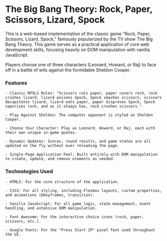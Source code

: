 # **The Big Bang Theory: Rock, Paper, Scissors, Lizard, Spock**

This is a web-based implementation of the classic game "Rock, Paper, Scissors, Lizard, Spock," famously popularized by the TV show The Big Bang Theory. This game serves as a practical application of core web development skills, focusing heavily on DOM manipulation with vanilla JavaScript.

Players choose one of three characters (Leonard, Howard, or Raj) to face off in a battle of wits against the formidable Sheldon Cooper.

### Features

    - Classic RPSLS Rules: "Scissors cuts paper, paper covers rock, rock crushes lizard, lizard poisons Spock, Spock smashes scissors, scissors decapitates lizard, lizard eats paper, paper disproves Spock, Spock vaporizes rock, and as it always has, rock crushes scissors."

    - Play Against Sheldon: The computer opponent is styled as Sheldon Cooper.

    - Choose Your Character: Play as Leonard, Howard, or Raj, each with their own unique in-game quotes.

    - Dynamic Updates: Scores, round results, and game states are all updated on the fly without ever reloading the page.

    - Single-Page Application Feel: Built entirely with DOM manipulation to create, update, and remove elements as needed.

### Technologies Used

    - HTML5: For the core structure of the application.

    - CSS3: For all styling, including Flexbox layouts, custom properties, and animations (@keyframes, transition).

    - Vanilla JavaScript: For all game logic, state management, event handling, and extensive DOM manipulation.

    - Font Awesome: For the interactive choice icons (rock, paper, scissors, etc.).

    - Google Fonts: For the "Press Start 2P" pixel font used throughout the UI.

